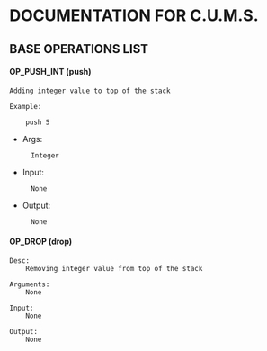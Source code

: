 # DOCUMENTATION FOR C.U.M.S.


## BASE OPERATIONS LIST

#### OP_PUSH_INT (push)
	
	Adding integer value to top of the stack
	
	Example:
	
		push 5
			
- Args:
	
		Integer
		
- Input: 
	
		None
		
- Output: 
	
		None
		



#### OP_DROP (drop) 
	
	Desc:
		Removing integer value from top of the stack
		
	Arguments:
		None
		
	Input:
		None
		
	Output:
		None

	  
